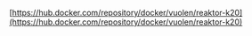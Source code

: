 [https://hub.docker.com/repository/docker/vuolen/reaktor-k20](https://hub.docker.com/repository/docker/vuolen/reaktor-k20)
